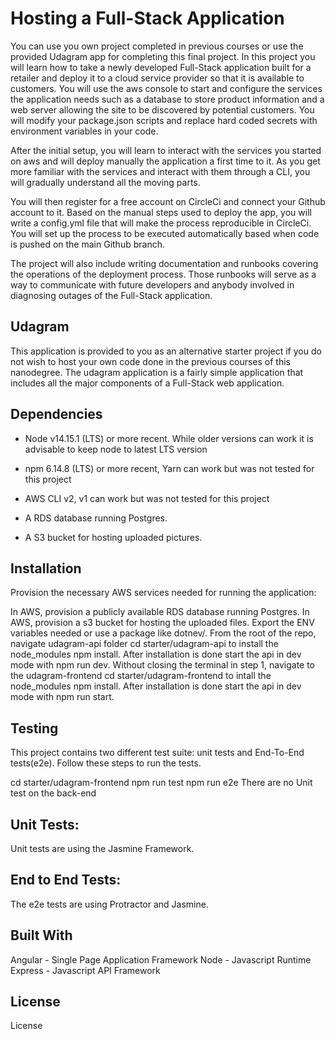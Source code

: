 # Hosting a Full-Stack Application
You can use you own project completed in previous courses or use the provided Udagram app for completing this final project.
In this project you will learn how to take a newly developed Full-Stack application built for a retailer and deploy it to a cloud service provider so that it is available to customers. You will use the aws console to start and configure the services the application needs such as a database to store product information and a web server allowing the site to be discovered by potential customers. You will modify your package.json scripts and replace hard coded secrets with environment variables in your code.

After the initial setup, you will learn to interact with the services you started on aws and will deploy manually the application a first time to it. As you get more familiar with the services and interact with them through a CLI, you will gradually understand all the moving parts.

You will then register for a free account on CircleCi and connect your Github account to it. Based on the manual steps used to deploy the app, you will write a config.yml file that will make the process reproducible in CircleCi. You will set up the process to be executed automatically based when code is pushed on the main Github branch.

The project will also include writing documentation and runbooks covering the operations of the deployment process. Those runbooks will serve as a way to communicate with future developers and anybody involved in diagnosing outages of the Full-Stack application.

## Udagram
This application is provided to you as an alternative starter project if you do not wish to host your own code done in the previous courses of this nanodegree. The udagram application is a fairly simple application that includes all the major components of a Full-Stack web application.

## Dependencies
- Node v14.15.1 (LTS) or more recent. While older versions can work it is advisable to keep node to latest LTS version

- npm 6.14.8 (LTS) or more recent, Yarn can work but was not tested for this project

- AWS CLI v2, v1 can work but was not tested for this project

- A RDS database running Postgres.

- A S3 bucket for hosting uploaded pictures.

## Installation
Provision the necessary AWS services needed for running the application:

In AWS, provision a publicly available RDS database running Postgres.
In AWS, provision a s3 bucket for hosting the uploaded files.
Export the ENV variables needed or use a package like dotnev/.
From the root of the repo, navigate udagram-api folder cd starter/udagram-api to install the node_modules npm install. After installation is done start the api in dev mode with npm run dev.
Without closing the terminal in step 1, navigate to the udagram-frontend cd starter/udagram-frontend to intall the node_modules npm install. After installation is done start the api in dev mode with npm run start.
## Testing
This project contains two different test suite: unit tests and End-To-End tests(e2e). Follow these steps to run the tests.

cd starter/udagram-frontend
npm run test
npm run e2e
There are no Unit test on the back-end

## Unit Tests:
Unit tests are using the Jasmine Framework.

## End to End Tests:
The e2e tests are using Protractor and Jasmine.

## Built With
Angular - Single Page Application Framework
Node - Javascript Runtime
Express - Javascript API Framework
## License
License